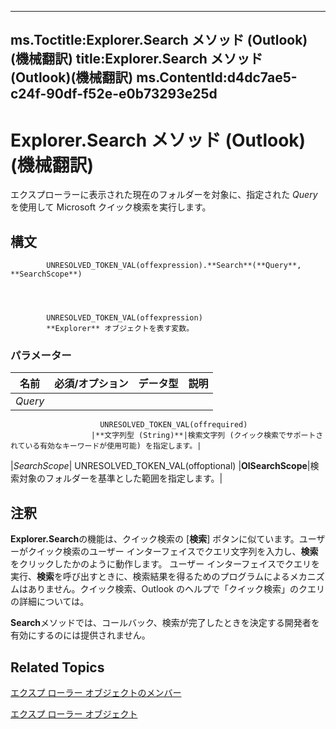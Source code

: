 

---
ms.Toctitle:Explorer.Search メソッド (Outlook)(機械翻訳)
title:Explorer.Search メソッド (Outlook)(機械翻訳)
ms.ContentId:d4dc7ae5-c24f-90df-f52e-e0b73293e25d
---
# Explorer.Search メソッド (Outlook)(機械翻訳)




エクスプローラーに表示された現在のフォルダーを対象に、指定された *Query* を使用して Microsoft クイック検索を実行します。

## 構文

            UNRESOLVED_TOKEN_VAL(offexpression).**Search**(**Query**, **SearchScope**)




            UNRESOLVED_TOKEN_VAL(offexpression)
            **Explorer** オブジェクトを表す変数。

### パラメーター

|**名前**|**必須/オプション**|**データ型**|**説明**|
|---|---|---|---|
|*Query*|
                        UNRESOLVED_TOKEN_VAL(offrequired)
                      |**文字列型 (String)**|検索文字列 (クイック検索でサポートされている有効なキーワードが使用可能) を指定します。|
|*SearchScope*|
                        UNRESOLVED_TOKEN_VAL(offoptional)
                      |**OlSearchScope**|検索対象のフォルダーを基準とした範囲を指定します。|





## 注釈
**Explorer.Search**の機能は、クイック検索の [**検索**] ボタンに似ています。ユーザーがクイック検索のユーザー インターフェイスでクエリ文字列を入力し、**検索**をクリックしたかのように動作します。 ユーザー インターフェイスでクエリを実行、**検索**を呼び出すときに、検索結果を得るためのプログラムによるメカニズムはありません。クイック検索、Outlook のヘルプで「クイック検索」のクエリの詳細については。



**Search**メソッドでは、コールバック、検索が完了したときを決定する開発者を有効にするのには提供されません。



## Related Topics

[エクスプ ローラー オブジェクトのメンバー](4412c507-4dcd-6005-b9c8-11824624250d.md)

[エクスプ ローラー オブジェクト](026591e5-049f-503a-4166-34e6dbc225fb.md)




